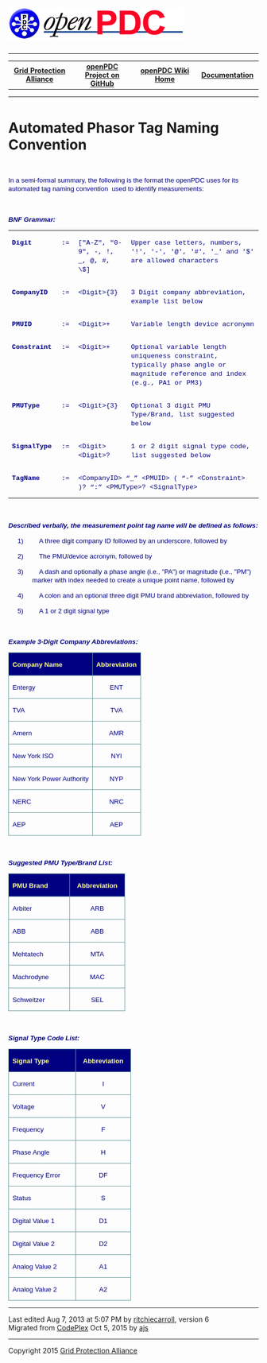 <html lang="en" xmlns="http://www.w3.org/1999/xhtml">
<head>
<meta charset="utf-8" />
</head>
<body>
<!--HtmlToGmd.Body-->
<h1><a href="https://github.com/GridProtectionAlliance/openPDC/tree/master/Source/Documentation/wiki/openPDC_Home.md"><img src="https://github.com/GridProtectionAlliance/openPDC/blob/master/Source/Documentation/wiki/openPDC_Logo.png" alt="The Open Source Phasor Data Concentrator" /></a></h1>
<hr />
<div id="NavigationMenu">
<table style="width: 100%; border-collapse: collapse; border: 0px solid gray;">
<tr>
<td style="width: 25%; text-align:center;"><b><a href="http://www.gridprotectionalliance.org">Grid Protection Alliance</a></b></td>
<td style="width: 25%; text-align:center;"><b><a href="https://github.com/GridProtectionAlliance/openPDC">openPDC Project on GitHub</a></b></td>
<td style="width: 25%; text-align:center;"><b><a href="https://github.com/GridProtectionAlliance/openPDC/tree/master/Source/Documentation/wiki/openPDC_Home.md">openPDC Wiki Home</a></b></td>
<td style="width: 25%; text-align:center;"><b><a href="https://github.com/GridProtectionAlliance/openPDC/tree/master/Source/Documentation/wiki/openPDC_Documentation_Home.md">Documentation</a></b></td>
</tr>
</table>
</div>
<hr />
<!--/HtmlToGmd.Body-->
<div class="WikiContent">
<div class="wikidoc">
<p>&nbsp;</p>
<p><strong><span style="font-size:2em">Automated Phasor Tag Naming Convention</span></strong></p>
<p>&nbsp;</p>
<p><span style="color:navy; font-family:Arial,sans-serif; font-size:10pt">In a semi-formal summary, the following is the format the openPDC uses for its automated tag naming convention &nbsp;used to identify measurements:</span></p>
<p><span style="color:navy; font-family:Arial,sans-serif; font-size:10pt"><br>
</span></p>
<div>
<p><strong><em><span style="font-size:10.0pt; font-family:&quot;Arial&quot;,&quot;sans-serif&quot;; color:navy">BNF Grammar:</span></em></strong></p>
<table border="0" cellspacing="0" cellpadding="0" style="border-collapse:collapse">
<tbody>
<tr style="height:.2in">
<td width="102" valign="top" style="width:76.8pt; padding:0in 5.4pt 0in 5.4pt; height:.2in">
<p><strong><span style="font-size:10.0pt; font-family:&quot;Courier New&quot;; color:navy">Digit</span></strong></p>
</td>
<td width="30" valign="top" style="width:22.8pt; padding:0in 5.4pt 0in 5.4pt; height:.2in">
<p><span style="font-size:10.0pt; font-family:&quot;Courier New&quot;; color:navy">:=</span></p>
</td>
<td width="179" valign="top" style="width:134.0pt; padding:0in 5.4pt 0in 5.4pt; height:.2in">
<p><span style="font-size:10.0pt; font-family:&quot;Courier New&quot;; color:navy">[&quot;A-Z&quot;, &quot;0-9&quot;, -, !, _, @, #, \$]</span></p>
</td>
<td width="708" valign="top" style="width:531.0pt; padding:0in 5.4pt 0in 5.4pt; height:.2in">
<p><span style="font-size:10.0pt; font-family:&quot;Courier New&quot;; color:navy">Upper case letters, numbers, '!', '-', '@', '#', '_' and '$' are allowed characters</span></p>
</td>
</tr>
<tr style="height:.2in">
<td width="102" valign="top" style="width:76.8pt; padding:0in 5.4pt 0in 5.4pt; height:.2in">
<p><strong><span style="font-size:10.0pt; font-family:&quot;Courier New&quot;; color:navy">CompanyID</span></strong></p>
</td>
<td width="30" valign="top" style="width:22.8pt; padding:0in 5.4pt 0in 5.4pt; height:.2in">
<p><span style="font-size:10.0pt; font-family:&quot;Courier New&quot;; color:navy">:=</span></p>
</td>
<td width="179" valign="top" style="width:134.0pt; padding:0in 5.4pt 0in 5.4pt; height:.2in">
<p><span style="font-size:10.0pt; font-family:&quot;Courier New&quot;; color:navy">&lt;Digit&gt;{3}
</span></p>
</td>
<td width="708" valign="top" style="width:531.0pt; padding:0in 5.4pt 0in 5.4pt; height:.2in">
<p><span style="font-size:10.0pt; font-family:&quot;Courier New&quot;; color:navy">3 Digit company abbreviation, example list below</span></p>
</td>
</tr>
<tr style="height:.2in">
<td width="102" valign="top" style="width:76.8pt; padding:0in 5.4pt 0in 5.4pt; height:.2in">
<p><strong><span style="font-size:10.0pt; font-family:&quot;Courier New&quot;; color:navy">PMUID</span></strong></p>
</td>
<td width="30" valign="top" style="width:22.8pt; padding:0in 5.4pt 0in 5.4pt; height:.2in">
<p><span style="font-size:10.0pt; font-family:&quot;Courier New&quot;; color:navy">:=</span></p>
</td>
<td width="179" valign="top" style="width:134.0pt; padding:0in 5.4pt 0in 5.4pt; height:.2in">
<p><span style="font-size:10.0pt; font-family:&quot;Courier New&quot;; color:navy">&lt;Digit&gt;&#43;</span></p>
</td>
<td width="708" valign="top" style="width:531.0pt; padding:0in 5.4pt 0in 5.4pt; height:.2in">
<p><span style="font-size:10.0pt; font-family:&quot;Courier New&quot;; color:navy">Variable length device acronymn</span></p>
</td>
</tr>
<tr style="height:.2in">
<td width="102" valign="top" style="width:76.8pt; padding:0in 5.4pt 0in 5.4pt; height:.2in">
<p><strong><span style="font-size:10.0pt; font-family:&quot;Courier New&quot;; color:navy">Constraint</span></strong></p>
</td>
<td width="30" valign="top" style="width:22.8pt; padding:0in 5.4pt 0in 5.4pt; height:.2in">
<p><span style="font-size:10.0pt; font-family:&quot;Courier New&quot;; color:navy">:=</span></p>
</td>
<td width="179" valign="top" style="width:134.0pt; padding:0in 5.4pt 0in 5.4pt; height:.2in">
<p><span style="font-size:10.0pt; font-family:&quot;Courier New&quot;; color:navy">&lt;Digit&gt;&#43;</span></p>
</td>
<td width="708" valign="top" style="width:531.0pt; padding:0in 5.4pt 0in 5.4pt; height:.2in">
<p><span style="font-size:10.0pt; font-family:&quot;Courier New&quot;; color:navy">Optional variable length uniqueness constraint, typically phase angle or magnitude reference and index (e.g., PA1 or PM3)</span></p>
</td>
</tr>
<tr style="height:.2in">
<td width="102" valign="top" style="width:76.8pt; padding:0in 5.4pt 0in 5.4pt; height:.2in">
<p><strong><span style="font-size:10.0pt; font-family:&quot;Courier New&quot;; color:navy">PMUType</span></strong></p>
</td>
<td width="30" valign="top" style="width:22.8pt; padding:0in 5.4pt 0in 5.4pt; height:.2in">
<p><span style="font-size:10.0pt; font-family:&quot;Courier New&quot;; color:navy">:=</span></p>
</td>
<td width="179" valign="top" style="width:134.0pt; padding:0in 5.4pt 0in 5.4pt; height:.2in">
<p><span style="font-size:10.0pt; font-family:&quot;Courier New&quot;; color:navy">&lt;Digit&gt;{3}</span></p>
</td>
<td width="708" valign="top" style="width:531.0pt; padding:0in 5.4pt 0in 5.4pt; height:.2in">
<p><span style="font-size:10.0pt; font-family:&quot;Courier New&quot;; color:navy">Optional 3 digit PMU Type/Brand, list suggested below</span></p>
</td>
</tr>
<tr style="height:.2in">
<td width="102" valign="top" style="width:76.8pt; padding:0in 5.4pt 0in 5.4pt; height:.2in">
<p><strong><span style="font-size:10.0pt; font-family:&quot;Courier New&quot;; color:navy">SignalType</span></strong></p>
</td>
<td width="30" valign="top" style="width:22.8pt; padding:0in 5.4pt 0in 5.4pt; height:.2in">
<p><span style="font-size:10.0pt; font-family:&quot;Courier New&quot;; color:navy">:=</span></p>
</td>
<td width="179" valign="top" style="width:134.0pt; padding:0in 5.4pt 0in 5.4pt; height:.2in">
<p><span style="font-size:10.0pt; font-family:&quot;Courier New&quot;; color:navy">&lt;Digit&gt;&lt;Digit&gt;?</span></p>
</td>
<td width="708" valign="top" style="width:531.0pt; padding:0in 5.4pt 0in 5.4pt; height:.2in">
<p><span style="font-size:10.0pt; font-family:&quot;Courier New&quot;; color:navy">1 or 2 digit signal type code, list suggested below</span></p>
</td>
</tr>
<tr style="height:.2in">
<td width="102" valign="top" style="width:76.8pt; padding:0in 5.4pt 0in 5.4pt; height:.2in">
<p><strong><span style="font-size:10.0pt; font-family:&quot;Courier New&quot;; color:navy">TagName</span></strong></p>
</td>
<td width="30" valign="top" style="width:22.8pt; padding:0in 5.4pt 0in 5.4pt; height:.2in">
<p><span style="font-size:10.0pt; font-family:&quot;Courier New&quot;; color:navy">:=</span></p>
</td>
<td colspan="2" width="887" valign="top" style="width:665.0pt; padding:0in 5.4pt 0in 5.4pt; height:.2in">
<p><span style="font-size:10.0pt; font-family:&quot;Courier New&quot;; color:navy">&lt;CompanyID&gt; &ldquo;_&rdquo; &lt;PMUID&gt; ( &ldquo;-&rdquo; &lt;Constraint&gt; )? &ldquo;:&rdquo; &lt;PMUType&gt;? &lt;SignalType&gt;</span></p>
</td>
</tr>
</tbody>
</table>
<p>&nbsp;</p>
<p><strong><em><span style="font-size:10.0pt; font-family:&quot;Arial&quot;,&quot;sans-serif&quot;; color:navy">Described verbally, the measurement point tag name will be defined as follows:</span></em></strong></p>
<p style="margin-left:.5in; text-indent:-.5in"><span style="font-size:7.0pt; color:navy">&nbsp;&nbsp;&nbsp;&nbsp;&nbsp;&nbsp;
</span><span style="font-size:10.0pt; font-family:&quot;Arial&quot;,&quot;sans-serif&quot;; color:navy">1)</span><span style="font-size:7.0pt; color:navy">&nbsp;&nbsp;&nbsp;&nbsp;&nbsp;&nbsp;&nbsp;&nbsp;&nbsp;&nbsp;&nbsp;
</span><span style="font-size:10.0pt; font-family:&quot;Arial&quot;,&quot;sans-serif&quot;; color:navy">A three digit company ID followed by an underscore, followed by</span></p>
<p style="margin-left:.5in; text-indent:-.5in"><span style="font-size:7.0pt; color:navy">&nbsp;&nbsp;&nbsp;&nbsp;&nbsp;&nbsp;
</span><span style="font-size:10.0pt; font-family:&quot;Arial&quot;,&quot;sans-serif&quot;; color:navy">2)</span><span style="font-size:7.0pt; color:navy">&nbsp;&nbsp;&nbsp;&nbsp;&nbsp;&nbsp;&nbsp;&nbsp;&nbsp;&nbsp;&nbsp;
</span><span style="font-size:10.0pt; font-family:&quot;Arial&quot;,&quot;sans-serif&quot;; color:navy">The PMU/device acronym, followed by</span></p>
<p style="margin-left:.5in; text-indent:-.5in"><span style="font-size:7.0pt; color:navy">&nbsp;&nbsp;&nbsp;&nbsp;&nbsp;&nbsp;
</span><span style="font-size:10.0pt; font-family:&quot;Arial&quot;,&quot;sans-serif&quot;; color:navy">3)</span><span style="font-size:7.0pt; color:navy">&nbsp;&nbsp;&nbsp;&nbsp;&nbsp;&nbsp;&nbsp;&nbsp;&nbsp;&nbsp;&nbsp;
</span><span style="font-size:10.0pt; font-family:&quot;Arial&quot;,&quot;sans-serif&quot;; color:navy">A dash and optionally a phase angle (i.e., &quot;PA&quot;) or magnitude (i.e., &quot;PM&quot;) marker with index needed to create a unique point name, followed by</span></p>
<p style="margin-left:.5in; text-indent:-.5in"><span style="font-size:7.0pt; color:navy">&nbsp;&nbsp;&nbsp;&nbsp;&nbsp;&nbsp;
</span><span style="font-size:10.0pt; font-family:&quot;Arial&quot;,&quot;sans-serif&quot;; color:navy">4)</span><span style="font-size:7.0pt; color:navy">&nbsp;&nbsp;&nbsp;&nbsp;&nbsp;&nbsp;&nbsp;&nbsp;&nbsp;&nbsp;&nbsp;
</span><span style="font-size:10.0pt; font-family:&quot;Arial&quot;,&quot;sans-serif&quot;; color:navy">A colon and an optional three digit PMU brand abbreviation, followed by</span></p>
<p style="margin-left:.5in; text-indent:-.5in"><span style="font-size:7.0pt; color:navy">&nbsp;&nbsp;&nbsp;&nbsp;&nbsp;&nbsp;
</span><span style="font-size:10.0pt; font-family:&quot;Arial&quot;,&quot;sans-serif&quot;; color:navy">5)</span><span style="font-size:7.0pt; color:navy">&nbsp;&nbsp;&nbsp;&nbsp;&nbsp;&nbsp;&nbsp;&nbsp;&nbsp;&nbsp;&nbsp;
</span><span style="font-size:10.0pt; font-family:&quot;Arial&quot;,&quot;sans-serif&quot;; color:navy">A 1 or 2 digit signal type</span></p>
<p style="margin-left:.5in; text-indent:-.5in"><span style="font-size:10.0pt; font-family:&quot;Arial&quot;,&quot;sans-serif&quot;; color:navy">&nbsp;</span><span style="color:navy; font-family:Arial,sans-serif; font-size:10pt">&nbsp;</span></p>
<p><strong><em><span style="font-size:10.0pt; font-family:&quot;Arial&quot;,&quot;sans-serif&quot;; color:navy">Example 3-Digit Company Abbreviations:</span></em></strong><span style="color:navy; font-family:Arial,sans-serif; font-size:10pt">&nbsp;</span></p>
<table border="0" cellspacing="0" cellpadding="0" style="border-collapse:collapse">
<tbody>
<tr>
<td valign="top" style="border:solid #669999 1.0pt; background:navy; padding:0in 5.4pt 0in 5.4pt">
<p><strong><span style="font-size:10.0pt; font-family:&quot;Arial&quot;,&quot;sans-serif&quot;; color:#ffff99">Company Name</span></strong></p>
</td>
<td valign="top" style="border:solid #669999 1.0pt; border-left:none; background:navy; padding:0in 5.4pt 0in 5.4pt">
<p style="text-align:center"><strong><span style="font-size:10.0pt; font-family:&quot;Arial&quot;,&quot;sans-serif&quot;; color:#ffff99">Abbreviation</span></strong></p>
</td>
</tr>
<tr>
<td valign="top" style="border:solid #669999 1.0pt; border-top:none; padding:0in 5.4pt 0in 5.4pt">
<p><span style="font-size:10.0pt; font-family:&quot;Arial&quot;,&quot;sans-serif&quot;; color:navy">Entergy</span></p>
</td>
<td valign="top" style="border-top:none; border-left:none; border-bottom:solid #669999 1.0pt; border-right:solid #669999 1.0pt; padding:0in 5.4pt 0in 5.4pt">
<p style="text-align:center"><span style="font-size:10.0pt; font-family:&quot;Arial&quot;,&quot;sans-serif&quot;; color:navy">ENT</span></p>
</td>
</tr>
<tr>
<td valign="top" style="border:solid #669999 1.0pt; border-top:none; padding:0in 5.4pt 0in 5.4pt">
<p><span style="font-size:10.0pt; font-family:&quot;Arial&quot;,&quot;sans-serif&quot;; color:navy">TVA</span></p>
</td>
<td valign="top" style="border-top:none; border-left:none; border-bottom:solid #669999 1.0pt; border-right:solid #669999 1.0pt; padding:0in 5.4pt 0in 5.4pt">
<p style="text-align:center"><span style="font-size:10.0pt; font-family:&quot;Arial&quot;,&quot;sans-serif&quot;; color:navy">TVA</span></p>
</td>
</tr>
<tr>
<td valign="top" style="border:solid #669999 1.0pt; border-top:none; padding:0in 5.4pt 0in 5.4pt">
<p><span style="font-size:10.0pt; font-family:&quot;Arial&quot;,&quot;sans-serif&quot;; color:navy">Amern</span></p>
</td>
<td valign="top" style="border-top:none; border-left:none; border-bottom:solid #669999 1.0pt; border-right:solid #669999 1.0pt; padding:0in 5.4pt 0in 5.4pt">
<p style="text-align:center"><span style="font-size:10.0pt; font-family:&quot;Arial&quot;,&quot;sans-serif&quot;; color:navy">AMR</span></p>
</td>
</tr>
<tr>
<td valign="top" style="border:solid #669999 1.0pt; border-top:none; padding:0in 5.4pt 0in 5.4pt">
<p><span style="font-size:10.0pt; font-family:&quot;Arial&quot;,&quot;sans-serif&quot;; color:navy">New York</span><span style="font-size:10.0pt; font-family:&quot;Arial&quot;,&quot;sans-serif&quot;; color:navy"> ISO</span></p>
</td>
<td valign="top" style="border-top:none; border-left:none; border-bottom:solid #669999 1.0pt; border-right:solid #669999 1.0pt; padding:0in 5.4pt 0in 5.4pt">
<p style="text-align:center"><span style="font-size:10.0pt; font-family:&quot;Arial&quot;,&quot;sans-serif&quot;; color:navy">NYI</span></p>
</td>
</tr>
<tr>
<td valign="top" style="border:solid #669999 1.0pt; border-top:none; padding:0in 5.4pt 0in 5.4pt">
<p><span style="font-size:10.0pt; font-family:&quot;Arial&quot;,&quot;sans-serif&quot;; color:navy">New York</span><span style="font-size:10.0pt; font-family:&quot;Arial&quot;,&quot;sans-serif&quot;; color:navy"> Power Authority</span></p>
</td>
<td valign="top" style="border-top:none; border-left:none; border-bottom:solid #669999 1.0pt; border-right:solid #669999 1.0pt; padding:0in 5.4pt 0in 5.4pt">
<p style="text-align:center"><span style="font-size:10.0pt; font-family:&quot;Arial&quot;,&quot;sans-serif&quot;; color:navy">NYP</span></p>
</td>
</tr>
<tr>
<td valign="top" style="border:solid #669999 1.0pt; border-top:none; padding:0in 5.4pt 0in 5.4pt">
<p><span style="font-size:10.0pt; font-family:&quot;Arial&quot;,&quot;sans-serif&quot;; color:navy">NERC</span></p>
</td>
<td valign="top" style="border-top:none; border-left:none; border-bottom:solid #669999 1.0pt; border-right:solid #669999 1.0pt; padding:0in 5.4pt 0in 5.4pt">
<p style="text-align:center"><span style="font-size:10.0pt; font-family:&quot;Arial&quot;,&quot;sans-serif&quot;; color:navy">NRC</span></p>
</td>
</tr>
<tr>
<td valign="top" style="border:solid #669999 1.0pt; border-top:none; padding:0in 5.4pt 0in 5.4pt">
<p><span style="font-size:10.0pt; font-family:&quot;Arial&quot;,&quot;sans-serif&quot;; color:navy">AEP</span></p>
</td>
<td valign="top" style="border-top:none; border-left:none; border-bottom:solid #669999 1.0pt; border-right:solid #669999 1.0pt; padding:0in 5.4pt 0in 5.4pt">
<p style="text-align:center"><span style="font-size:10.0pt; font-family:&quot;Arial&quot;,&quot;sans-serif&quot;; color:navy">AEP</span></p>
</td>
</tr>
</tbody>
</table>
<p>&nbsp;</p>
<p><strong><em><span style="font-size:10.0pt; font-family:&quot;Arial&quot;,&quot;sans-serif&quot;; color:navy">Suggested PMU Type/Brand List:</span></em></strong></p>
<table border="0" cellspacing="0" cellpadding="0" style="border-collapse:collapse">
<tbody>
<tr>
<td width="107" valign="top" style="width:80.6pt; border:solid #669999 1.0pt; background:navy; padding:0in 5.4pt 0in 5.4pt">
<p><strong><span style="font-size:10.0pt; font-family:&quot;Arial&quot;,&quot;sans-serif&quot;; color:#ffff99">PMU Brand</span></strong></p>
</td>
<td width="96" valign="top" style="width:1.0in; border:solid #669999 1.0pt; border-left:none; background:navy; padding:0in 5.4pt 0in 5.4pt">
<p style="text-align:center"><strong><span style="font-size:10.0pt; font-family:&quot;Arial&quot;,&quot;sans-serif&quot;; color:#ffff99">Abbreviation</span></strong></p>
</td>
</tr>
<tr>
<td width="107" valign="top" style="width:80.6pt; border:solid #669999 1.0pt; border-top:none; padding:0in 5.4pt 0in 5.4pt">
<p><span style="font-size:10.0pt; font-family:&quot;Arial&quot;,&quot;sans-serif&quot;; color:navy">Arbiter</span></p>
</td>
<td width="96" valign="top" style="width:1.0in; border-top:none; border-left:none; border-bottom:solid #669999 1.0pt; border-right:solid #669999 1.0pt; padding:0in 5.4pt 0in 5.4pt">
<p style="text-align:center"><span style="font-size:10.0pt; font-family:&quot;Arial&quot;,&quot;sans-serif&quot;; color:navy">ARB</span></p>
</td>
</tr>
<tr>
<td width="107" valign="top" style="width:80.6pt; border:solid #669999 1.0pt; border-top:none; padding:0in 5.4pt 0in 5.4pt">
<p><span style="font-size:10.0pt; font-family:&quot;Arial&quot;,&quot;sans-serif&quot;; color:navy">ABB</span></p>
</td>
<td width="96" valign="top" style="width:1.0in; border-top:none; border-left:none; border-bottom:solid #669999 1.0pt; border-right:solid #669999 1.0pt; padding:0in 5.4pt 0in 5.4pt">
<p style="text-align:center"><span style="font-size:10.0pt; font-family:&quot;Arial&quot;,&quot;sans-serif&quot;; color:navy">ABB</span></p>
</td>
</tr>
<tr>
<td width="107" valign="top" style="width:80.6pt; border:solid #669999 1.0pt; border-top:none; padding:0in 5.4pt 0in 5.4pt">
<p><span style="font-size:10.0pt; font-family:&quot;Arial&quot;,&quot;sans-serif&quot;; color:navy">Mehtatech</span></p>
</td>
<td width="96" valign="top" style="width:1.0in; border-top:none; border-left:none; border-bottom:solid #669999 1.0pt; border-right:solid #669999 1.0pt; padding:0in 5.4pt 0in 5.4pt">
<p style="text-align:center"><span style="font-size:10.0pt; font-family:&quot;Arial&quot;,&quot;sans-serif&quot;; color:navy">MTA</span></p>
</td>
</tr>
<tr>
<td width="107" valign="top" style="width:80.6pt; border:solid #669999 1.0pt; border-top:none; padding:0in 5.4pt 0in 5.4pt">
<p><span style="font-size:10.0pt; font-family:&quot;Arial&quot;,&quot;sans-serif&quot;; color:navy">Machrodyne</span></p>
</td>
<td width="96" valign="top" style="width:1.0in; border-top:none; border-left:none; border-bottom:solid #669999 1.0pt; border-right:solid #669999 1.0pt; padding:0in 5.4pt 0in 5.4pt">
<p style="text-align:center"><span style="font-size:10.0pt; font-family:&quot;Arial&quot;,&quot;sans-serif&quot;; color:navy">MAC</span></p>
</td>
</tr>
<tr>
<td width="107" valign="top" style="width:80.6pt; border:solid #669999 1.0pt; border-top:none; padding:0in 5.4pt 0in 5.4pt">
<p><span style="font-size:10.0pt; font-family:&quot;Arial&quot;,&quot;sans-serif&quot;; color:navy">Schweitzer</span></p>
</td>
<td width="96" valign="top" style="width:1.0in; border-top:none; border-left:none; border-bottom:solid #669999 1.0pt; border-right:solid #669999 1.0pt; padding:0in 5.4pt 0in 5.4pt">
<p style="text-align:center"><span style="font-size:10.0pt; font-family:&quot;Arial&quot;,&quot;sans-serif&quot;; color:navy">SEL</span></p>
</td>
</tr>
</tbody>
</table>
<p><span style="font-size:10.0pt; font-family:&quot;Arial&quot;,&quot;sans-serif&quot;; color:navy">&nbsp;</span></p>
<p><strong><em><span style="font-size:10.0pt; font-family:&quot;Arial&quot;,&quot;sans-serif&quot;; color:navy">Signal Type Code List:</span></em></strong></p>
<table border="0" cellspacing="0" cellpadding="0" style="border-collapse:collapse">
<tbody>
<tr>
<td width="119" valign="top" style="width:89.6pt; border:solid #669999 1.0pt; background:navy; padding:0in 5.4pt 0in 5.4pt">
<p><strong><span style="font-size:10.0pt; font-family:&quot;Arial&quot;,&quot;sans-serif&quot;; color:#ffff99">Signal Type</span></strong></p>
</td>
<td width="96" valign="top" style="width:1.0in; border:solid #669999 1.0pt; border-left:none; background:navy; padding:0in 5.4pt 0in 5.4pt">
<p style="text-align:center"><strong><span style="font-size:10.0pt; font-family:&quot;Arial&quot;,&quot;sans-serif&quot;; color:#ffff99">Abbreviation</span></strong></p>
</td>
</tr>
<tr>
<td width="119" valign="top" style="width:89.6pt; border:solid #669999 1.0pt; border-top:none; padding:0in 5.4pt 0in 5.4pt">
<p><span style="font-size:10.0pt; font-family:&quot;Arial&quot;,&quot;sans-serif&quot;; color:navy">Current</span></p>
</td>
<td width="96" valign="top" style="width:1.0in; border-top:none; border-left:none; border-bottom:solid #669999 1.0pt; border-right:solid #669999 1.0pt; padding:0in 5.4pt 0in 5.4pt">
<p style="text-align:center"><span style="font-size:10.0pt; font-family:&quot;Arial&quot;,&quot;sans-serif&quot;; color:navy">I</span></p>
</td>
</tr>
<tr>
<td width="119" valign="top" style="width:89.6pt; border:solid #669999 1.0pt; border-top:none; padding:0in 5.4pt 0in 5.4pt">
<p><span style="font-size:10.0pt; font-family:&quot;Arial&quot;,&quot;sans-serif&quot;; color:navy">Voltage</span></p>
</td>
<td width="96" valign="top" style="width:1.0in; border-top:none; border-left:none; border-bottom:solid #669999 1.0pt; border-right:solid #669999 1.0pt; padding:0in 5.4pt 0in 5.4pt">
<p style="text-align:center"><span style="font-size:10.0pt; font-family:&quot;Arial&quot;,&quot;sans-serif&quot;; color:navy">V</span></p>
</td>
</tr>
<tr>
<td width="119" valign="top" style="width:89.6pt; border:solid #669999 1.0pt; border-top:none; padding:0in 5.4pt 0in 5.4pt">
<p><span style="font-size:10.0pt; font-family:&quot;Arial&quot;,&quot;sans-serif&quot;; color:navy">Frequency</span></p>
</td>
<td width="96" valign="top" style="width:1.0in; border-top:none; border-left:none; border-bottom:solid #669999 1.0pt; border-right:solid #669999 1.0pt; padding:0in 5.4pt 0in 5.4pt">
<p style="text-align:center"><span style="font-size:10.0pt; font-family:&quot;Arial&quot;,&quot;sans-serif&quot;; color:navy">F</span></p>
</td>
</tr>
<tr>
<td width="119" valign="top" style="width:89.6pt; border:solid #669999 1.0pt; border-top:none; padding:0in 5.4pt 0in 5.4pt">
<p><span style="font-size:10.0pt; font-family:&quot;Arial&quot;,&quot;sans-serif&quot;; color:navy">Phase Angle</span></p>
</td>
<td width="96" valign="top" style="width:1.0in; border-top:none; border-left:none; border-bottom:solid #669999 1.0pt; border-right:solid #669999 1.0pt; padding:0in 5.4pt 0in 5.4pt">
<p style="text-align:center"><span style="font-size:10.0pt; font-family:&quot;Arial&quot;,&quot;sans-serif&quot;; color:navy">H</span></p>
</td>
</tr>
<tr>
<td width="119" valign="top" style="width:89.6pt; border:solid #669999 1.0pt; border-top:none; padding:0in 5.4pt 0in 5.4pt">
<p><span style="font-size:10.0pt; font-family:&quot;Arial&quot;,&quot;sans-serif&quot;; color:navy">Frequency Error</span></p>
</td>
<td width="96" valign="top" style="width:1.0in; border-top:none; border-left:none; border-bottom:solid #669999 1.0pt; border-right:solid #669999 1.0pt; padding:0in 5.4pt 0in 5.4pt">
<p style="text-align:center"><span style="font-size:10.0pt; font-family:&quot;Arial&quot;,&quot;sans-serif&quot;; color:navy">DF</span></p>
</td>
</tr>
<tr>
<td width="119" valign="top" style="width:89.6pt; border:solid #669999 1.0pt; border-top:none; padding:0in 5.4pt 0in 5.4pt">
<p><span style="font-size:10.0pt; font-family:&quot;Arial&quot;,&quot;sans-serif&quot;; color:navy">Status</span></p>
</td>
<td width="96" valign="top" style="width:1.0in; border-top:none; border-left:none; border-bottom:solid #669999 1.0pt; border-right:solid #669999 1.0pt; padding:0in 5.4pt 0in 5.4pt">
<p style="text-align:center"><span style="font-size:10.0pt; font-family:&quot;Arial&quot;,&quot;sans-serif&quot;; color:navy">S</span></p>
</td>
</tr>
<tr>
<td width="119" valign="top" style="width:89.6pt; border:solid #669999 1.0pt; border-top:none; padding:0in 5.4pt 0in 5.4pt">
<p><span style="font-size:10.0pt; font-family:&quot;Arial&quot;,&quot;sans-serif&quot;; color:navy">Digital Value 1</span></p>
</td>
<td width="96" valign="top" style="width:1.0in; border-top:none; border-left:none; border-bottom:solid #669999 1.0pt; border-right:solid #669999 1.0pt; padding:0in 5.4pt 0in 5.4pt">
<p style="text-align:center"><span style="font-size:10.0pt; font-family:&quot;Arial&quot;,&quot;sans-serif&quot;; color:navy">D1</span></p>
</td>
</tr>
<tr>
<td width="119" valign="top" style="width:89.6pt; border:solid #669999 1.0pt; border-top:none; padding:0in 5.4pt 0in 5.4pt">
<p><span style="font-size:10.0pt; font-family:&quot;Arial&quot;,&quot;sans-serif&quot;; color:navy">Digital Value 2</span></p>
</td>
<td width="96" valign="top" style="width:1.0in; border-top:none; border-left:none; border-bottom:solid #669999 1.0pt; border-right:solid #669999 1.0pt; padding:0in 5.4pt 0in 5.4pt">
<p style="text-align:center"><span style="font-size:10.0pt; font-family:&quot;Arial&quot;,&quot;sans-serif&quot;; color:navy">D2</span></p>
</td>
</tr>
<tr>
<td width="119" valign="top" style="width:89.6pt; border:solid #669999 1.0pt; border-top:none; padding:0in 5.4pt 0in 5.4pt">
<p><span style="font-size:10.0pt; font-family:&quot;Arial&quot;,&quot;sans-serif&quot;; color:navy">Analog Value 2</span></p>
</td>
<td width="96" valign="top" style="width:1.0in; border-top:none; border-left:none; border-bottom:solid #669999 1.0pt; border-right:solid #669999 1.0pt; padding:0in 5.4pt 0in 5.4pt">
<p style="text-align:center"><span style="font-size:10.0pt; font-family:&quot;Arial&quot;,&quot;sans-serif&quot;; color:navy">A1</span></p>
</td>
</tr>
<tr>
<td width="119" valign="top" style="width:89.6pt; border:solid #669999 1.0pt; border-top:none; padding:0in 5.4pt 0in 5.4pt">
<p><span style="font-size:10.0pt; font-family:&quot;Arial&quot;,&quot;sans-serif&quot;; color:navy">Analog Value 2</span></p>
</td>
<td width="96" valign="top" style="width:1.0in; border-top:none; border-left:none; border-bottom:solid #669999 1.0pt; border-right:solid #669999 1.0pt; padding:0in 5.4pt 0in 5.4pt">
<p style="text-align:center"><span style="font-size:10.0pt; font-family:&quot;Arial&quot;,&quot;sans-serif&quot;; color:navy">A2</span></p>
</td>
</tr>
</tbody>
</table>
</div>
</div>
</div>
<div id="footer">
<hr />
Last edited <span class="smartDate" title="8/7/2013 5:07:27 PM" LocalTimeTicks="1375920447">Aug 7, 2013 at 5:07 PM</span> by <a id="wikiEditByLink" href="https://github.com/ritchiecarroll">ritchiecarroll</a>, version 6<br />
Migrated from <a href="http://openpdc.codeplex.com/wikipage?title=Automated%20Phasor%20Tag%20Naming%20Convention">CodePlex</a> Oct 5, 2015 by <a href="https://github.com/ajstadlin">ajs</a>
</div>
<!--HtmlToGmd.Foot-->
<div id="copyright">
<hr />
Copyright 2015 <a href="http://www.gridprotectionalliance.org">Grid Protection Alliance</a>
</div>
<!--/HtmlToGmd.Foot-->
</body>
</html>
